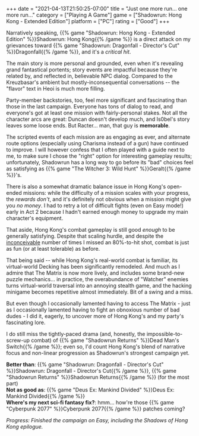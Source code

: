+++
date = "2021-04-13T21:50:25-07:00"
title = "Just one more run... one more run..."
category = ["Playing A Game"]
game = ["Shadowrun: Hong Kong - Extended Edition"]
platform = ["PC"]
rating = ["Good"]
+++

Narratively speaking, {{% game "Shadowrun: Hong Kong - Extended Edition" %}}Shadowrun: Hong Kong{{% /game %}} is a direct attack on my grievances toward {{% game "Shadowrun: Dragonfall - Director's Cut" %}}Dragonfall{{% /game %}}, and it's a <i>critical hit</i>.

The main story is more personal and grounded, even when it's revealing grand fantastical portents; story events are impactful because they're related by, and reflected in, believable NPC dialog.  Compared to the Kreuzbasar's ambient but mostly-inconsequential conversations -- the "flavor" text in Heoi is much more filling.

Party-member backstories, too, feel more significant and fascinating than those in the last campaign.  Everyone has tons of dialog to read, and everyone's got at least one mission with fairly-personal stakes.  Not all the character arcs are great: Duncan doesn't develop much, and Is0bel's story leaves some loose ends.  But Racter... man, that guy is <b>memorable</b>.

The scripted events of each mission are as engaging as ever, and alternate route options (especially using Charisma instead of a gun) have continued to improve.  I will however confess that I often played with a guide next to me, to make sure I chose the "right" option for interesting gameplay results; unfortunately, Shadowrun has a long way to go before its "bad" choices feel as satisfying as {{% game "The Witcher 3: Wild Hunt" %}}Geralt{{% /game %}}'s.

There is also a somewhat dramatic balance issue in Hong Kong's open-ended missions: while the difficulty of a mission scales with your progress, the <i>rewards don't</i>, and it's definitely not obvious when a mission might give you <i>no money</i>.  I had to retry a lot of difficult fights (even on Easy mode!) early in Act 2 because I hadn't earned enough money to upgrade my main character's equipment.

That aside, Hong Kong's combat gameplay is still good <i>enough</i> to be generally satisfying.  Despite that scaling hurdle, and despite the <a href="https://knowyourmeme.com/memes/you-keep-using-that-word-i-do-not-think-it-means-what-you-think-it-means">inconceivable</a> number of times I missed an 80%-to-hit shot, combat is just as fun (or at least tolerable) as before.

That being said -- while Hong Kong's real-world combat is familiar, its virtual-world Decking has been significantly remodeled.  And much as I admire that The Matrix is now more lively, and includes some brand-new puzzle mechanics... in practice, the overabundance of "Watcher" enemies turns virtual-world traversal into an annoying stealth game, and the hacking minigame becomes repetitive almost immediately.  Bit of a swing and a miss.

But even though I occasionally lamented having to access The Matrix - just as I occasionally lamented having to fight an obnoxious number of bad dudes - I did it, eagerly, to uncover more of Hong Kong's and my party's fascinating lore.

I do still miss the tightly-paced drama (and, honestly, the impossible-to-screw-up combat) of {{% game "Shadowrun Returns" %}}Dead Man's Switch{{% /game %}}; even so, I'd count Hong Kong's blend of narrative focus and non-linear progression as Shadowrun's strongest campaign yet.

<b>Better than</b>: {{% game "Shadowrun: Dragonfall - Director's Cut" %}}Shadowrun: Dragonfall - Director's Cut{{% /game %}}, {{% game "Shadowrun Returns" %}}Shadowrun Returns{{% /game %}} (for the most part)  
<b>Not as good as</b>: {{% game "Deus Ex: Mankind Divided" %}}Deus Ex: Mankind Divided{{% /game %}}  
<b>Where's my next sci-fi fantasy fix?</b>: hmm... how're those {{% game "Cyberpunk 2077" %}}Cyberpunk 2077{{% /game %}} patches coming?

<i>Progress: Finished the campaign on Easy, including the Shadows of Hong Kong epilogue.</i>
